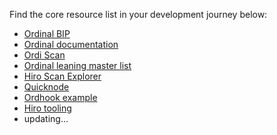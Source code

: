 Find the core resource list in your development journey below: 

- [Ordinal BIP](https://github.com/ordinals/ord/blob/master/bip.mediawiki)
- [Ordinal documentation](https://docs.ordinals.com/introduction.html)
- [Ordi Scan](https://ordiscan.com/) 
- [Ordinal leaning master list](https://github.com/neu-fi/awesome-ordinals) 
- [Hiro Scan Explorer](https://github.com/hirosystems/ordinals-explorer)
- [Quicknode](https://www.quicknode.com/chains/btc)
- [Ordhook example](https://www.hiro.so/blog/how-to-get-ordinals-inscription-data-with-ordhook#ordinals-api-vs-ordhook)
- [Hiro tooling](https://www.hiro.so/)
- updating...
